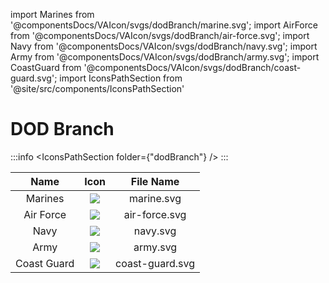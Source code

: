 import  Marines from '@componentsDocs/VAIcon/svgs/dodBranch/marine.svg';
import  AirForce from '@componentsDocs/VAIcon/svgs/dodBranch/air-force.svg';
import  Navy from '@componentsDocs/VAIcon/svgs/dodBranch/navy.svg';
import  Army from '@componentsDocs/VAIcon/svgs/dodBranch/army.svg';
import  CoastGuard from '@componentsDocs/VAIcon/svgs/dodBranch/coast-guard.svg';
import IconsPathSection from '@site/src/components/IconsPathSection'

# DOD Branch


:::info
<IconsPathSection folder={"dodBranch"} />
:::

Name | Icon | File Name 
:---: | :---: | :---: 
Marines | <img src={Marines}  className="dodIcons"/> | marine.svg 
Air Force | <img src={AirForce}  className="dodIcons"/>  | air-force.svg 
Navy | <img src={Navy}  className="dodIcons"/> | navy.svg 
Army | <img src={Army}  className="dodIcons"/> | army.svg 
Coast Guard | <img src={CoastGuard}  className="dodIcons"/> | coast-guard.svg 


